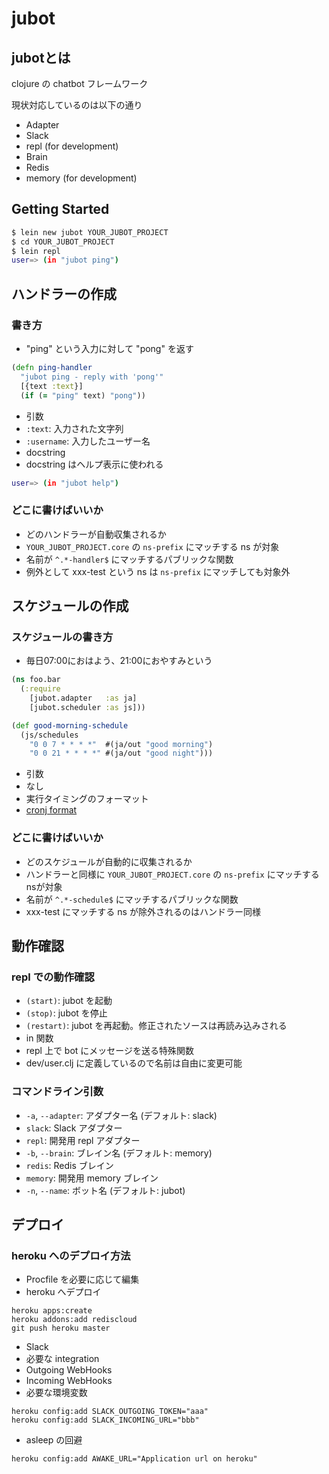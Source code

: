 # jubot

## jubotとは

clojure の chatbot フレームワーク

現状対応しているのは以下の通り

 * Adapter
  * Slack
  * repl (for development)
 * Brain
  * Redis
  * memory (for development)


## Getting Started

```sh
$ lein new jubot YOUR_JUBOT_PROJECT
$ cd YOUR_JUBOT_PROJECT
$ lein repl
user=> (in "jubot ping")
```

## ハンドラーの作成
### 書き方
 * "ping" という入力に対して "pong" を返す
```clj
(defn ping-handler
  "jubot ping - reply with 'pong'"
  [{text :text}]
  (if (= "ping" text) "pong"))
```
 * 引数
  * `:text`: 入力された文字列
  * `:username`: 入力したユーザー名
 * docstring
  * docstring はヘルプ表示に使われる
```sh
user=> (in "jubot help")
```

### どこに書けばいいか
 * どのハンドラーが自動収集されるか
  * `YOUR_JUBOT_PROJECT.core` の `ns-prefix` にマッチする ns が対象
  * 名前が `^.*-handler$` にマッチするパブリックな関数
 * 例外として xxx-test という ns は `ns-prefix` にマッチしても対象外

## スケジュールの作成
### スケジュールの書き方
 * 毎日07:00におはよう、21:00におやすみという
```clj
(ns foo.bar
  (:require
    [jubot.adapter   :as ja]
    [jubot.scheduler :as js]))

(def good-morning-schedule
  (js/schedules
    "0 0 7 * * * *"  #(ja/out "good morning")
    "0 0 21 * * * *" #(ja/out "good night")))
```
 * 引数
  * なし
 * 実行タイミングのフォーマット
  * [cronj format](http://docs.caudate.me/cronj/#crontab)

### どこに書けばいいか
 * どのスケジュールが自動的に収集されるか
  * ハンドラーと同様に `YOUR_JUBOT_PROJECT.core` の `ns-prefix` にマッチするnsが対象
  * 名前が `^.*-schedule$` にマッチするパブリックな関数
 * xxx-test にマッチする ns が除外されるのはハンドラー同様

## 動作確認
### repl での動作確認
 * `(start)`: jubot を起動
 * `(stop)`: jubot を停止
 * `(restart)`: jubot を再起動。修正されたソースは再読み込みされる
 * in 関数
  * repl 上で bot にメッセージを送る特殊関数
  * dev/user.clj に定義しているので名前は自由に変更可能

### コマンドライン引数
 * `-a`, `--adapter`: アダプター名 (デフォルト: slack)
  * `slack`: Slack アダプター
  * `repl`: 開発用 repl アダプター
 * `-b`, `--brain`: ブレイン名 (デフォルト: memory)
  * `redis`: Redis ブレイン
  * `memory`: 開発用 memory ブレイン
 * `-n`, `--name`: ボット名 (デフォルト: jubot)

## デプロイ

### heroku へのデプロイ方法

 * Procfile を必要に応じて編集
 * heroku へデプロイ
```
heroku apps:create
heroku addons:add rediscloud
git push heroku master
```
 * Slack
  * 必要な integration
   * Outgoing WebHooks
   * Incoming WebHooks
  * 必要な環境変数
```
heroku config:add SLACK_OUTGOING_TOKEN="aaa"
heroku config:add SLACK_INCOMING_URL="bbb"
```
 * asleep の回避
```
heroku config:add AWAKE_URL="Application url on heroku"
```
